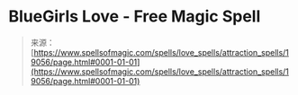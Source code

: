 <!--yml
category: 未分类
date: 2024-06-12 19:00:46
-->

# BlueGirls Love - Free Magic Spell

> 来源：[https://www.spellsofmagic.com/spells/love_spells/attraction_spells/19056/page.html#0001-01-01](https://www.spellsofmagic.com/spells/love_spells/attraction_spells/19056/page.html#0001-01-01)